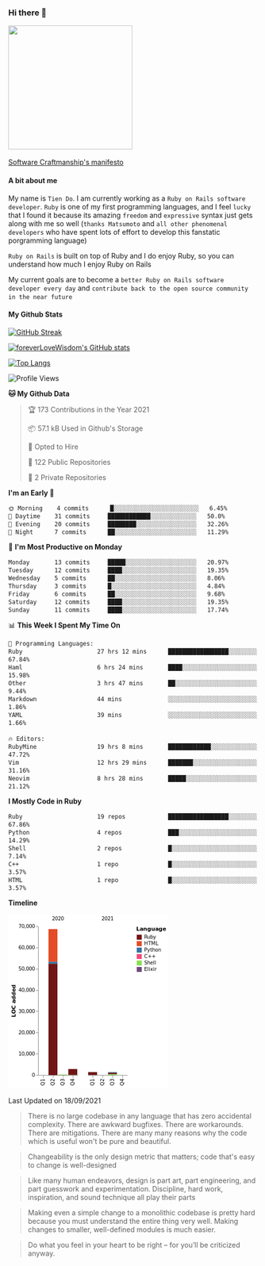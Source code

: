 ### Hi there 👋

<!--
**foreverLoveWisdom/foreverLoveWisdom** is a ✨ _special_ ✨ repository because its `README.md` (this file) appears on your GitHub profile.

Here are some ideas to get you started:

- 🔭 I’m currently working on ...
- 🌱 I’m currently learning ...
- 👯 I’m looking to collaborate on ...
- 🤔 I’m looking for help with ...
- 💬 Ask me about ...
- 📫 How to reach me: ...
- 😄 Pronouns: ...
- ⚡ Fun fact: ...
-->

<img src="https://codecondo.com/wp-content/uploads/2017/09/railslogo.png" width="250" height="250">

[Software Craftmanship's manifesto](http://manifesto.softwarecraftsmanship.org/)

#### A bit about me
My name is `Tien Do`. I am currently working as a `Ruby on Rails software developer`. `Ruby` is one of my first programming languages, and I feel `lucky` that I found it because its amazing `freedom` and `expressive` syntax just gets along with me so well (`thanks Matsumoto` and `all other phenomenal developers` who have spent lots of effort to develop this fanstatic porgramming language)

`Ruby on Rails` is built on top of Ruby and I do enjoy Ruby, so you can understand how much I enjoy Ruby on Rails

My current goals are to become a `better Ruby on Rails software developer every day` and `contribute back to the open source community in the near future`

#### My Github Stats

[![GitHub Streak](https://github-readme-streak-stats.herokuapp.com/?user=foreverLoveWisdom&theme=dracula)](https://git.io/streak-stats)
&nbsp;
&nbsp;

[![foreverLoveWisdom's GitHub stats](https://github-readme-stats.vercel.app/api?username=foreverLoveWisdom&show_icons=true&theme=react&count_private=true)](https://github.com/anuraghazra/github-readme-stats)

[![Top Langs](https://github-readme-stats.vercel.app/api/top-langs/?username=foreverLoveWisdom&show_icons=true&theme=vue-dark)](https://github.com/anuraghazra/github-readme-stats)

<!--START_SECTION:waka-->
![Profile Views](http://img.shields.io/badge/Profile%20Views-2-blue)

**🐱 My Github Data** 

> 🏆 173 Contributions in the Year 2021
 > 
> 📦 57.1 kB Used in Github's Storage 
 > 
> 💼 Opted to Hire
 > 
> 📜 122 Public Repositories 
 > 
> 🔑 2 Private Repositories  
 > 
**I'm an Early 🐤** 

```text
🌞 Morning    4 commits      █░░░░░░░░░░░░░░░░░░░░░░░░   6.45% 
🌆 Daytime    31 commits     ████████████░░░░░░░░░░░░░   50.0% 
🌃 Evening    20 commits     ████████░░░░░░░░░░░░░░░░░   32.26% 
🌙 Night      7 commits      ██░░░░░░░░░░░░░░░░░░░░░░░   11.29%

```
📅 **I'm Most Productive on Monday** 

```text
Monday       13 commits     █████░░░░░░░░░░░░░░░░░░░░   20.97% 
Tuesday      12 commits     ████░░░░░░░░░░░░░░░░░░░░░   19.35% 
Wednesday    5 commits      ██░░░░░░░░░░░░░░░░░░░░░░░   8.06% 
Thursday     3 commits      █░░░░░░░░░░░░░░░░░░░░░░░░   4.84% 
Friday       6 commits      ██░░░░░░░░░░░░░░░░░░░░░░░   9.68% 
Saturday     12 commits     ████░░░░░░░░░░░░░░░░░░░░░   19.35% 
Sunday       11 commits     ████░░░░░░░░░░░░░░░░░░░░░   17.74%

```


📊 **This Week I Spent My Time On** 

```text
💬 Programming Languages: 
Ruby                     27 hrs 12 mins      █████████████████░░░░░░░░   67.84% 
Haml                     6 hrs 24 mins       ████░░░░░░░░░░░░░░░░░░░░░   15.98% 
Other                    3 hrs 47 mins       ██░░░░░░░░░░░░░░░░░░░░░░░   9.44% 
Markdown                 44 mins             ░░░░░░░░░░░░░░░░░░░░░░░░░   1.86% 
YAML                     39 mins             ░░░░░░░░░░░░░░░░░░░░░░░░░   1.66%

🔥 Editors: 
RubyMine                 19 hrs 8 mins       ████████████░░░░░░░░░░░░░   47.72% 
Vim                      12 hrs 29 mins      ███████░░░░░░░░░░░░░░░░░░   31.16% 
Neovim                   8 hrs 28 mins       █████░░░░░░░░░░░░░░░░░░░░   21.12%

```

**I Mostly Code in Ruby** 

```text
Ruby                     19 repos            █████████████████░░░░░░░░   67.86% 
Python                   4 repos             ███░░░░░░░░░░░░░░░░░░░░░░   14.29% 
Shell                    2 repos             █░░░░░░░░░░░░░░░░░░░░░░░░   7.14% 
C++                      1 repo              █░░░░░░░░░░░░░░░░░░░░░░░░   3.57% 
HTML                     1 repo              █░░░░░░░░░░░░░░░░░░░░░░░░   3.57%

```


**Timeline**

![Chart not found](https://raw.githubusercontent.com/foreverLoveWisdom/foreverLoveWisdom/main/charts/bar_graph.png) 


 Last Updated on 18/09/2021
<!--END_SECTION:waka-->


> There is no large codebase in any language that has zero accidental complexity. There are awkward bugfixes. There are workarounds. There are mitigations.
> There are many many reasons why the code which is useful won't be pure and beautiful.

> Changeability is the only design metric that matters; code that's easy to change is well-designed

> Like many human endeavors, design is part art, part engineering, and part guesswork and experimentation. Discipline, hard work, inspiration, and sound technique all play their parts

> Mak­ing even a sim­ple change to a mono­lith­ic code­base is pret­ty hard because you must under­stand the entire thing very well. Mak­ing changes to small­er, well-defined mod­ules is much easier.
 
 > Do what you feel in your heart to be right – for you’ll be criticized anyway.
